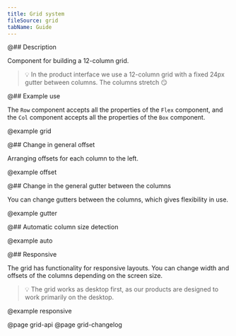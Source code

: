 ```yaml
---
title: Grid system
fileSource: grid
tabName: Guide
---
```


@## Description

Component for building a 12-column grid.

> 💡 In the product interface we use a 12-column grid with a fixed 24px gutter between columns. The columns stretch 😏

@## Example use

The `Row` component accepts all the properties of the `Flex` component, and the `Col` component accepts all the properties of the `Box` component.

@example grid

@## Change in general offset

Arranging offsets for each column to the left.

@example offset

@## Change in the general gutter between the columns

You can change gutters between the columns, which gives flexibility in use.

@example gutter

@## Automatic column size detection

@example auto

@## Responsive

The grid has functionality for responsive layouts. You can change width and offsets of the columns depending on the screen size.

> 💡 The grid works as desktop first, as our products are designed to work primarily on the desktop.

@example responsive

@page grid-api
@page grid-changelog
